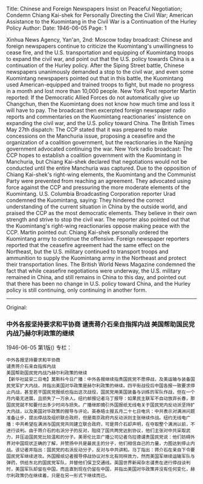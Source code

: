 Title: Chinese and Foreign Newspapers Insist on Peaceful Negotiation; Condemn Chiang Kai-shek for Personally Directing the Civil War; American Assistance to the Kuomintang in the Civil War is a Continuation of the Hurley Policy
Author:
Date: 1946-06-05
Page: 1

Xinhua News Agency, Yan'an, 2nd: Moscow today broadcast: Chinese and foreign newspapers continue to criticize the Kuomintang's unwillingness to cease fire, and the U.S. transportation and equipping of Kuomintang troops to expand the civil war, and point out that the U.S. policy towards China is a continuation of the Hurley policy. After the Siping Street battle, Chinese newspapers unanimously demanded a stop to the civil war, and even some Kuomintang newspapers pointed out that in this battle, the Kuomintang used American-equipped and trained troops to fight, but made no progress in a month and lost more than 10,000 people. New York Post reporter Martin reported: If the Democratic Allied Forces do not automatically give up Changchun, then the Kuomintang does not know how much time and loss it will have to pay. The broadcast then excerpted foreign newspaper radio reports and commentaries on the Kuomintang reactionaries' insistence on expanding the civil war, and the U.S. policy toward China. The British Times May 27th dispatch: The CCP stated that it was prepared to make concessions on the Manchuria issue, proposing a ceasefire and the organization of a coalition government, but the reactionaries in the Nanjing government advocated continuing the war. New York radio broadcast: The CCP hopes to establish a coalition government with the Kuomintang in Manchuria, but Chiang Kai-shek declared that negotiations would not be conducted until the entire Manchuria was captured. Due to the opposition of Chiang Kai-shek's right-wing elements, the Kuomintang and the Communist Party were prevented from reaching an agreement. They advocated using force against the CCP and pressuring the more moderate elements of the Kuomintang. U.S. Columbia Broadcasting Corporation reporter Urad condemned the Kuomintang, saying: They hindered the correct understanding of the current situation in China by the outside world, and praised the CCP as the most democratic elements. They believe in their own strength and strive to stop the civil war. The reporter also pointed out that the Kuomintang's right-wing reactionaries oppose making peace with the CCP. Martin pointed out: Chiang Kai-shek personally ordered the Kuomintang army to continue the offensive. Foreign newspaper reporters reported that the ceasefire agreement had the same effect on the Northeast, but the U.S. military continued to transport troops and ammunition to supply the Kuomintang army in the Northeast and protect their transportation lines. The British World News Magazine condemned the fact that while ceasefire negotiations were underway, the U.S. military remained in China, and still remains in China to this day, and pointed out that there has been no change in U.S. policy toward China, and the Hurley policy is still continuing, only continuing in another form.



<hr /> 

Original: 


### 中外各报坚持要求和平协商  谴责蒋介石亲自指挥内战  美国帮助国民党内战乃赫尔利政策的继续

1946-06-05
第1版()
专栏：

    中外各报坚持要求和平协商
    谴责蒋介石亲自指挥内战
    美国帮助国民党内战乃赫尔利政策的继续
    【新华社延安二日电】莫斯科今日广播：中外各报继续指责国民党不愿停战，及美运输与装备国民党军扩大内战，并指出美国对华政策是赫尔利政策的继续。四平街战役后中国各报一致要求停止内战，甚至若干国民党报纸也指出这次战役，国民党用美国装备与训练的军队作战，但在一个月内毫无进展，且损失了一万余人。纽约邮报记者马丁报导：如果民主联军不自动放弃长春，那国民党就不知要付出多少时间与损失。广播继即摘引外国报纸无线电关于国民党内反动派坚持扩大内战，以及美国对华政策的报导与评论。英泰晤士报五月二十七日电讯：中共表示对满洲问题准备让步，提出停战及组织联合政府，但是南京政府内反动派则主张继续作战。纽约无线电广播：中共希望在满洲与国民党共同建立联合政府，可是蒋介石却声明，在夺取整个满洲以前，不进行谈判。由于蒋介石的右派分子的反对，阻挠了国共两党达到协议，他们主张对中共采取武力，并压迫国民党比较温和的分子。美哥伦比亚广播公司记者乌拉德谴责国民党说：他们妨碍外界对中国现状正确的了解，并赞扬中共是最民主的分子，他们相信自己的力量，力图达到停止内战。该记者并指出：国民党的右派反动分子，反对与中共讲和。马丁指出：蒋介石在亲自下令要国民党军继续进攻。外国报纸记者报导停战协议对东北有同样效力，然而美国军继续运输军队与弹药，供给东北的国民党军队，并替他们保卫交通线。英国世界新闻杂志谴责在进行停战谈判时，美国军队却留在中国，而且直到现在仍留在中国，并指出美国对华政策并没有任何变化，赫尔利政策仍在继续着，只是在另一形式下继续而已。
